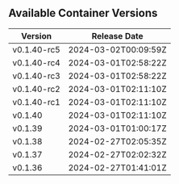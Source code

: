 
## Available Container Versions

| Version | Release Date |
| ------- | ------------ |
| v0.1.40-rc5 | 2024-03-02T00:09:59Z |
| v0.1.40-rc4 | 2024-03-01T02:58:22Z |
| v0.1.40-rc3 | 2024-03-01T02:58:22Z |
| v0.1.40-rc2 | 2024-03-01T02:11:10Z |
| v0.1.40-rc1 | 2024-03-01T02:11:10Z |
| v0.1.40 | 2024-03-01T02:11:10Z |
| v0.1.39 | 2024-03-01T01:00:17Z |
| v0.1.38 | 2024-02-27T02:05:35Z |
| v0.1.37 | 2024-02-27T02:02:32Z |
| v0.1.36 | 2024-02-27T01:41:01Z |